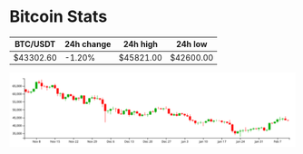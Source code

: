 # Bitcoin Stats

BTC/USDT|24h change|24h high|24h low|
|---|---|---|---|
|$43302.60|-1.20%|$45821.00|$42600.00|

<img src="./chart.svg">
